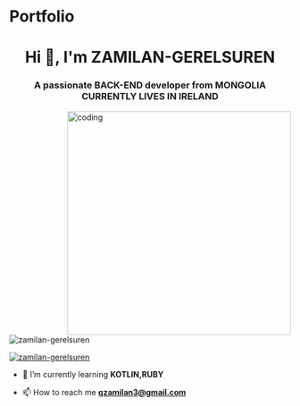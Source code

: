 # Portfolio
<h1 align="center">Hi 👋, I'm ZAMILAN-GERELSUREN</h1>
<h3 align="center">A passionate BACK-END developer from MONGOLIA CURRENTLY LIVES IN IRELAND</h3>
<img align ="right" alt = "coding" width="400"src="https://media3.giphy.com/media/qgQUggAC3Pfv687qPC/giphy.gif">

<p align="left"> <img src="https://komarev.com/ghpvc/?username=zamilan-gerelsuren&label=Profile%20views&color=0e75b6&style=flat" alt="zamilan-gerelsuren" /> </p>

<p align="left"> <a href="https://github.com/ryo-ma/github-profile-trophy"><img src="https://github-profile-trophy.vercel.app/?username=zamilan-gerelsuren" alt="zamilan-gerelsuren" /></a> </p>

- 🌱 I’m currently learning **KOTLIN,RUBY**

- 📫 How to reach me **qzamilan3@gmail.com**
